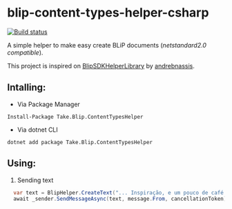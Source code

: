 # blip-content-types-helper-csharp

[![Build status](https://ci.appveyor.com/api/projects/status/95ipu07bexcbom1y/branch/master?svg=true)](https://ci.appveyor.com/project/ravpacheco/blip-content-types-helper-csharp/branch/master)

A simple helper to make easy create BLiP documents (*netstandard2.0 compatible*).

This project is inspired on [BlipSDKHelperLibrary](https://github.com/andrebnassis/BlipSDKHelperLibrary) by [andrebnassis](https://github.com/andrebnassis).

## Intalling:

- Via Package Manager

`Install-Package Take.Blip.ContentTypesHelper`

- Via dotnet CLI

`dotnet add package Take.Blip.ContentTypesHelper`

## Using:

1. Sending text
```C#
  var text = BlipHelper.CreateText("... Inspiração, e um pouco de café! E isso me basta!");
  await _sender.SendMessageAsync(text, message.From, cancellationToken);
```
